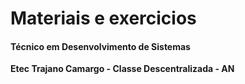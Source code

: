 # Materiais e exercicios
#### Técnico em Desenvolvimento de Sistemas
**Etec Trajano Camargo - Classe Descentralizada - AN**